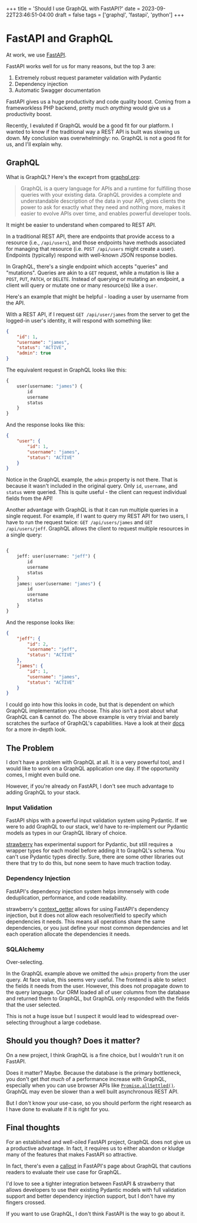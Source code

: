 +++
title = 'Should I use GraphQL with FastAPI?'
date = 2023-09-22T23:46:51-04:00
draft = false
tags = ['graphql', 'fastapi', 'python']
+++

# FastAPI and GraphQL

At work, we use [FastAPI](https://fastapi.tiangolo.com/).

FastAPI works well for us for many reasons, but the top 3 are:

1. Extremely robust request parameter validation with Pydantic
2. Dependency injection
3. Automatic Swagger documentation

FastAPI gives us a huge productivity and code quality boost. Coming from a frameworkless PHP  backend, pretty much *anything* would give us a productivity boost.

Recently, I evaluted if GraphQL would be a good fit for our platform. I wanted to know if the traditional way a REST API is built was slowing us down. My conclusion was overwhelmingly: no. GraphQL is not a good fit for us, and I'll explain why.


## GraphQL

What is GraphQL? Here's the exceprt from [graphql.org](https://graphql.org/):

> GraphQL is a query language for APIs and a runtime for fulfilling those queries with your existing data. GraphQL provides a complete and understandable description of the data in your API, gives clients the power to ask for exactly what they need and nothing more, makes it easier to evolve APIs over time, and enables powerful developer tools.

It might be easier to understand when compared to REST API.

In a traditional REST API, there are endpoints that provide access to a resource (i.e., `/api/users`), and those endpoints have methods associated for managing that resource (i.e. `POST /api/users` might create a user). Endpoints (typically) respond with well-known JSON response bodies.

In GraphQL, there's a single endpoint which accepts "queries" and "mutations". Queries are akin to a `GET` request, while a mutation is like a `POST`, `PUT`, `PATCH`, or `DELETE`. Instead of querying or mutating an endpoint, a client will query or mutate one or many resource(s) like a `User`.


Here's an example that might be helpful - loading a user by username from the API.

With a REST API, if I request `GET /api/user/james` from the server to get the logged-in user's identity, it will respond with something like:
```json
{
    "id": 1,
    "username": "james",
    "status": "ACTIVE",
    "admin": true
}
```

The equivalent request in GraphQL looks like this:
```graphql
{
    user(username: "james") {
        id
        username
        status
    }
}
```

And the response looks like this:

```json
{
    "user": {
        "id": 1,
        "username": "james",
        "status": "ACTIVE"
    }
}
```

Notice in the GraphQL example, the `admin` property is not there. That is because it wasn't included in the original query. Only `id`, `username`, and `status` were queried. This is quite useful - the client can request individual fields from the API!

Another advantage with GraphQL is that it can run multiple queries in a single request. For example, if I want to query my REST API for two users, I have to run the request twice: `GET /api/users/james` and `GET /api/users/jeff`. GraphQL allows the client to request multiple resources in a single query:

```graphql

{
    jeff: user(username: "jeff") {
        id
        username
        status
    }
    james: user(username: "james") {
        id
        username
        status
    }
}
```

And the response looks like:

```json
{
    "jeff": {
        "id": 2,
        "username": "jeff",
        "status": "ACTIVE"
    },
    "james": {
        "id": 1,
        "username": "james",
        "status": "ACTIVE"
    }
}
```

I could go into how this looks in code, but that is dependent on which GraphQL implementation you choose. This also isn't a post about what GraphQL can & cannot do. The above example is very trivial and barely scratches the surface of GraphQL's capabilities. Have a look at their [docs](https://graphql.org/learn/) for a more in-depth look. 

## The Problem

I don't have a problem with GraphQL at all. It is a very powerful tool, and I would like to work on a GraphQL application one day. If the opportunity comes, I might even build one.

However, if you're already on FastAPI, I don't see much advantage to adding GraphQL to your stack.


### Input Validation

FastAPI ships with a powerful input validation system using Pydantic. If we were to add GraphQL to our stack, we'd have to re-implement our Pydantic models as types in our GraphQL library of choice.

[strawberry](https://strawberry.rocks/docs/integrations/pydantic#pydantic-support) has experimental support for Pydantic, but still requires a wrapper types for each model before adding it to GraphQL's schema. You can't use Pydantic types directly. Sure, there are some other libraries out there that try to do this, but none seem to have much traction today.

### Dependency Injection

FastAPI's dependency injection system helps immensely with code deduplication, performance, and code readability.

strawberry's [context_getter](https://strawberry.rocks/docs/integrations/fastapi#context_getter) allows for using FastAPI's dependency injection, but it does not allow each resolver/field to specify which dependencies it needs. This means all operations share the same dependencies, or you just define your most common dependencies and let each operation allocate the dependencies it needs.

### SQLAlchemy

Over-selecting.

In the GraphQL example above we omitted the `admin` property from the user query. At face value, this seems very useful. The frontend is able to select the fields it needs from the user. However, this does not propagate down to the query language. Our ORM loaded all of user columns from the database and returned them to GraphQL, but GraphQL only responded with the fields that the user selected.

This is not a huge issue but I suspect it would lead to widespread over-selecting throughout a large codebase.

## Should you though? Does it matter?

On a new project, I think GraphQL is a fine choice, but I wouldn't run it on FastAPI.

Does it matter? Maybe. Because the database is the primary bottleneck, you don't get *that much* of a performance increase with GraphQL, especially when you can use browser APIs like [`Promise.allSettled()`](https://developer.mozilla.org/en-US/docs/Web/JavaScript/Reference/Global_Objects/Promise/allSettled). GraphQL may even be slower than a well built asynchronous REST API.

But I don't know your use-case, so you should perform the right research as I have done to evaluate if it is right for you.

## Final thoughts

For an established and well-oiled FastAPI project, GraphQL does not give us a productive advantage. In fact, it requires us to either abandon or kludge many of the features that makes FastAPI so attractive.

In fact, there's even a [callout](https://github.com/tiangolo/fastapi/blob/69a7c99b447c9ef103dc03e93d172cabd99ac832/docs/en/docs/how-to/graphql.md?plain=1#L7-L12) in FastAPI's page about GraphQL that cautions readers to evaluate their use case for GraphQL.

I'd love to see a tighter integration between FastAPI & strawberry that allows developers to use their existing Pydantic models with full validation support and better dependency injection support, but I don't have my fingers crossed.

If you want to use GraphQL, I don't think FastAPI is the way to go about it.
